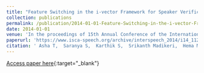 ```yaml
---
title: "Feature Switching in the i-vector Framework for Speaker Verification"
collection: publications
permalink: /publication/2014-01-01-Feature-Switching-in-the-i-vector-Framework-for-Speaker-Verification
date: 2014-01-01
venue: 'In the proceedings of 15th Annual Conference of the International Speech Communication Association'
paperurl: 'https://www.isca-speech.org/archive/interspeech_2014/i14_1125.html'
citation: ' Asha T,  Saranya S,  Karthik S,  Srikanth Madikeri,  Hema Murthy, &quot;Feature Switching in the i-vector Framework for Speaker Verification.&quot; In the proceedings of 15th Annual Conference of the International Speech Communication Association, 2014.'
---
```

[Access paper here](https://www.isca-speech.org/archive/interspeech_2014/i14_1125.html){:target="_blank"}
